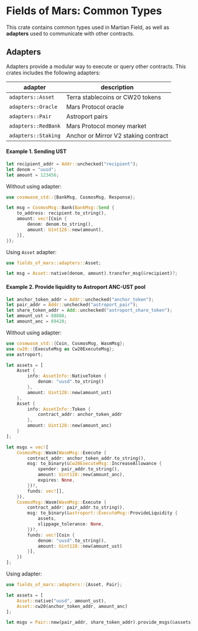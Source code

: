 # Fields of Mars: Common Types

This crate contains common types used in Martian Field, as well as **adapters** used to communicate with other contracts.

## Adapters

Adapters provide a modular way to execute or query other contracts. This crates includes the following adapters:

| adapter             | description                          |
| ------------------- | ------------------------------------ |
| `adapters::Asset`   | Terra stablecoins or CW20 tokens     |
| `adapters::Oracle`  | Mars Protocol oracle                 |
| `adapters::Pair`    | Astroport pairs                      |
| `adapters::RedBank` | Mars Protocol money market           |
| `adapters::Staking` | Anchor or Mirror V2 staking contract |

#### Example 1. Sending UST

```rust
let recipient_addr = Addr::unchecked("recipient");
let denom = "uusd";
let amount = 123456;
```

Without using adapter:

```rust
use cosmwasm_std::{BankMsg, CosmosMsg, Response};

let msg = CosmosMsg::Bank(BankMsg::Send {
    to_address: recipient.to_string(),
    amount: vec![Coin {
        denom: denom.to_string(),
        amount: Uint128::new(amount),
    }],
});
```

Using `Asset` adapter:

```rust
use fields_of_mars::adapters::Asset;

let msg = Asset::native(denom, amount).transfer_msg(&recipient)?;
```

#### Example 2. Provide liquidity to Astroport ANC-UST pool

```rust
let anchor_token_addr = Addr::unchecked("anchor_token");
let pair_addr = Addr::unchecked("astroport_pair");
let share_token_addr = Add::unchecked("astroport_share_token");
let amount_ust = 88888;
let amount_anc = 69420;
```

Without using adapter:

```rust
use cosmwasm_std::{Coin, CosmosMsg, WasmMsg};
use cw20::{ExecuteMsg as Cw20ExecuteMsg};
use astroport;

let assets = [
    Asset {
        info: AssetInfo::NativeToken {
            denom: "uusd".to_string()
        },
        amount: Uint128::new(amount_ust)
    },
    Asset {
        info: AssetInfo::Token {
            contract_addr: anchor_token_addr
        },
        amount: Uint128::new(amount_anc)
    }
];

let msgs = vec![
    CosmosMsg::Wasm(WasmMsg::Execute {
        contract_addr: anchor_token_addr.to_string(),
        msg: to_binary(&Cw20ExecuteMsg::IncreaseAllowance {
            spender: pair_addr.to_string(),
            amount: Uint128::new(amount_anc),
            expires: None,
        })?,
        funds: vec![],
    }),
    CosmosMsg::Wasm(WasmMsg::Execute {
        contract_addr: pair_addr.to_string(),
        msg: to_binary(&astroport::ExecuteMsg::ProvideLiquidity {
            assets,
            slippage_tolerance: None,
        })?,
        funds: vec![Coin {
            denom: "uusd".to_string(),
            amount: Uint128::new(amount_ust)
        }],
    })
];
```

Using adapter:

```rust
use fields_of_mars::adapters::{Asset, Pair};

let assets = [
    Asset::native("uusd", amount_ust),
    Asset::cw20(anchor_token_addr, amount_anc)
];

let msgs = Pair::new(pair_addr, share_token_addr).provide_msgs(&assets)?;
```
